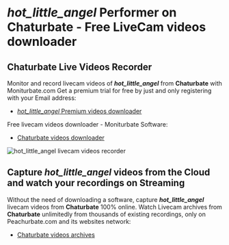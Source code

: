 # _hot_little_angel_ Performer on Chaturbate - Free LiveCam videos downloader

## Chaturbate Live Videos Recorder

Monitor and record livecam videos of **_hot_little_angel_** from **Chaturbate** with Moniturbate.com
Get a premium trial for free by just and only registering with your Email address:
* [_hot_little_angel_ Premium videos downloader](https://moniturbate.com/request-demo-licence-key.html)

Free livecam videos downloader - Moniturbate Software:
* [Chaturbate videos downloader](https://moniturbate.com/moniturbate-download-software.html)

![_hot_little_angel_ livecam videos recorder](https://peachurnet.com/templates/moniturbate-software.png)


## Capture _hot_little_angel_ videos from the Cloud and watch your recordings on Streaming

Without the need of downloading a software, capture **_hot_little_angel_** livecam videos from **Chaturbate** 100% online.
Watch Livecam archives from **Chaturbate** unlimitedly from thousands of existing recordings, only on Peachurbate.com and its websites network:
* [Chaturbate videos archives](https://peachurnet.com/)